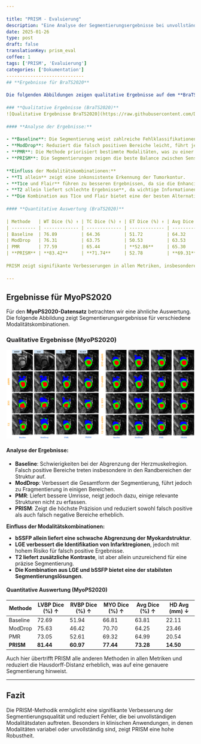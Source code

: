 ```yaml
---

title: "PRISM - Evaluierung"
description: "Eine Analyse der Segmentierungsergebnisse bei unvollständigen multimodalen MRT-Daten unter Verwendung der PRISM-Methodik."
date: 2025-01-26
type: post
draft: false
translationKey: prism_eval
coffee: 1
tags: ['PRISM', 'Evaluierung']
categories: ['Dokumentation']
-----------------------------
## **Ergebnisse für BraTS2020**

Die folgenden Abbildungen zeigen qualitative Ergebnisse auf dem **BraTS2020-Datensatz**, wobei unterschiedliche Modalitätskombinationen betrachtet wurden. Die Reihenfolge der Spalten zeigt die verschiedenen Ansätze: **Baseline, ModDrop, PMR und PRISM**. PRISM nutzt dabei ein selbstdistillierendes Netzwerk, um robuste Segmentierungsergebnisse zu erzielen.

### **Qualitative Ergebnisse (BraTS2020)**
![Qualitative Ergebnisse BraTS2020](https://raw.githubusercontent.com/DavidRutkevich/PRISM-Docs/e090271a8e24c9725f1692590e3c487a2ae84cc0/qual_brats.svg)

#### **Analyse der Ergebnisse:**

- **Baseline**: Die Segmentierung weist zahlreiche Fehlklassifikationen auf. Sowohl falsch positive als auch falsch negative Bereiche sind erkennbar. Besonders problematisch ist die inkonsistente Abgrenzung der Tumorregionen bei unvollständigen Modalitäten.
- **ModDrop**: Reduziert die falsch positiven Bereiche leicht, führt jedoch zu fragmentierten Segmentierungen. Einige Tumorregionen erscheinen unvollständig oder verzerrt.
- **PMR**: Die Methode priorisiert bestimmte Modalitäten, was zu einer besseren Abdeckung der Tumorkerne führt. Allerdings treten weiterhin größere falsch negative Bereiche auf, insbesondere wenn essentielle Modalitäten fehlen.
- **PRISM**: Die Segmentierungen zeigen die beste Balance zwischen Sensitivität und Spezifität. Die Tumorregionen sind klar abgegrenzt, falsch positive Bereiche sind minimiert und selbst bei reduzierten Modalitäten bleibt die Tumorkontur erhalten.

**Einfluss der Modalitätskombinationen:**
- **T1 allein** zeigt eine inkonsistente Erkennung der Tumorkontur.
- **T1ce und Flair** führen zu besseren Ergebnissen, da sie die Enhancing-Region besser erfassen.
- **T2 allein liefert schlechte Ergebnisse**, da wichtige Informationen zu Enhancement-Regionen fehlen.
- **Die Kombination aus T1ce und Flair bietet eine der besten Alternativen**, wenn nicht alle Modalitäten verfügbar sind.

#### **Quantitative Auswertung (BraTS2020)**

| Methode   | WT Dice (%) ↑ | TC Dice (%) ↑ | ET Dice (%) ↑ | Avg Dice (%) ↑ | HD Avg (mm) ↓ |
| --------- | ------------- | ------------- | ------------- | -------------- | ------------- |
| Baseline  | 76.89         | 64.36         | 51.72         | 64.32          | 19.35         |
| ModDrop   | 76.31         | 63.75         | 50.53         | 63.53          | 21.03         |
| PMR       | 77.59         | 65.44         | **52.86**     | 65.30          | 20.58         |
| **PRISM** | **83.42**     | **71.74**     | 52.78         | **69.31**      | **10.52**     |

PRISM zeigt signifikante Verbesserungen in allen Metriken, insbesondere bei der Gesamt-Dice-Score und der Hausdorff-Distanz (HD), was auf eine präzisere Segmentierung hindeutet.

---
```


## **Ergebnisse für MyoPS2020**

Für den **MyoPS2020-Datensatz** betrachten wir eine ähnliche Auswertung. Die folgende Abbildung zeigt Segmentierungsergebnisse für verschiedene Modalitätskombinationen.

### **Qualitative Ergebnisse (MyoPS2020)**
![Qualitative Ergebnisse MyoPS2020](https://raw.githubusercontent.com/DavidRutkevich/PRISM-Docs/e090271a8e24c9725f1692590e3c487a2ae84cc0/qual_myops.svg)

#### **Analyse der Ergebnisse:**

- **Baseline**: Schwierigkeiten bei der Abgrenzung der Herzmuskelregion. Falsch positive Bereiche treten insbesondere in den Randbereichen der Struktur auf.
- **ModDrop**: Verbessert die Gesamtform der Segmentierung, führt jedoch zu Fragmentierung in einigen Bereichen.
- **PMR**: Liefert bessere Umrisse, neigt jedoch dazu, einige relevante Strukturen nicht zu erfassen.
- **PRISM**: Zeigt die höchste Präzision und reduziert sowohl falsch positive als auch falsch negative Bereiche erheblich.

**Einfluss der Modalitätskombinationen:**
- **bSSFP allein liefert eine schwache Abgrenzung der Myokardstruktur**.
- **LGE verbessert die Identifikation von Infarktregionen**, jedoch mit hohem Risiko für falsch positive Ergebnisse.
- **T2 liefert zusätzliche Kontraste**, ist aber allein unzureichend für eine präzise Segmentierung.
- **Die Kombination aus LGE und bSSFP bietet eine der stabilsten Segmentierungslösungen**.

#### **Quantitative Auswertung (MyoPS2020)**

| Methode   | LVBP Dice (%) ↑ | RVBP Dice (%) ↑ | MYO Dice (%) ↑ | Avg Dice (%) ↑ | HD Avg (mm) ↓ |
| --------- | --------------- | --------------- | -------------- | -------------- | ------------- |
| Baseline  | 72.69           | 51.94           | 66.81          | 63.81          | 22.11         |
| ModDrop   | 75.63           | 46.42           | 70.70          | 64.25          | 23.46         |
| PMR       | 73.05           | 52.61           | 69.32          | 64.99          | 20.54         |
| **PRISM** | **81.44**       | **60.97**       | **77.44**      | **73.28**      | **14.50**     |

Auch hier übertrifft PRISM alle anderen Methoden in allen Metriken und reduziert die Hausdorff-Distanz erheblich, was auf eine genauere Segmentierung hinweist.

---

## **Fazit**

Die PRISM-Methodik ermöglicht eine signifikante Verbesserung der Segmentierungsqualität und reduziert Fehler, die bei unvollständigen Modalitätsdaten auftreten. Besonders in klinischen Anwendungen, in denen Modalitäten variabel oder unvollständig sind, zeigt PRISM eine hohe Robustheit.


